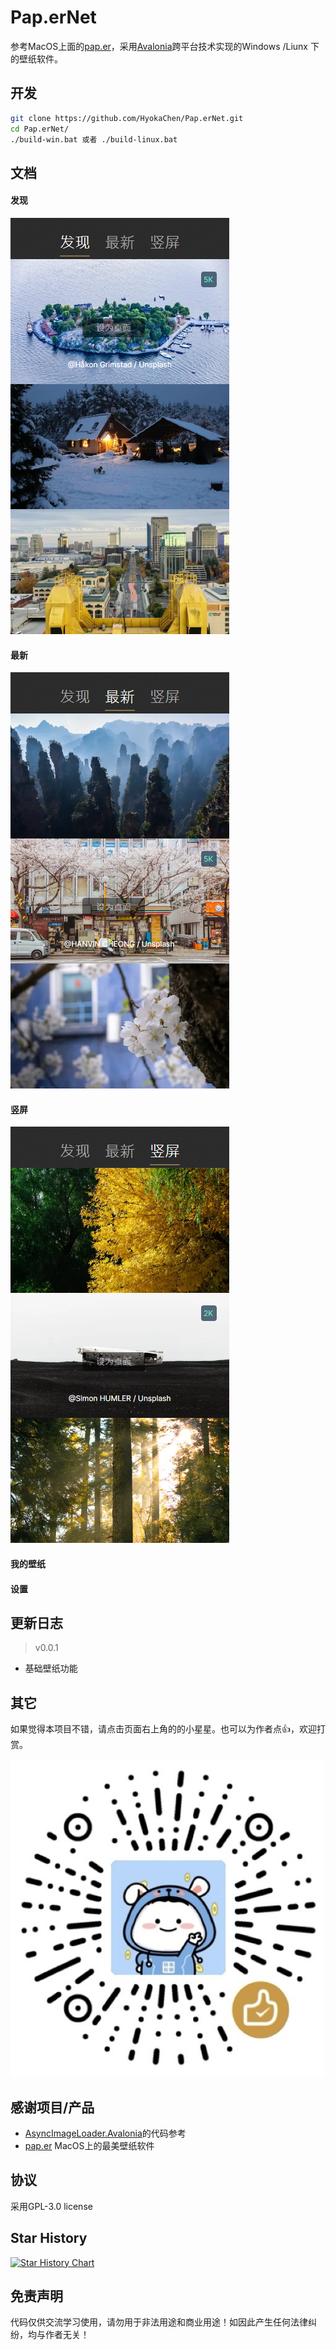 # Pap.erNet
参考MacOS上面的[pap.er](https://paper.photos)，采用[Avalonia](https://github.com/AvaloniaUI/Avalonia)跨平台技术实现的Windows /Liunx 下的壁纸软件。

## 开发
```bash
git clone https://github.com/HyokaChen/Pap.erNet.git
cd Pap.erNet/
./build-win.bat 或者 ./build-linux.bat
```

## 文档
#### 发现
![发现](README/Discover.png "发现")

#### 最新
![最新](README/Latest.png "最新")

#### 竖屏
![竖屏](README/VerticalScreen.png "竖屏")

#### 我的壁纸

#### 设置

## 更新日志
> v0.0.1
- 基础壁纸功能

## 其它
如果觉得本项目不错，请点击页面右上角的的小星星。也可以为作者点👍，欢迎打赏。

![赞赏码](README/zanshangma.jpg "赞赏码")

## 感谢项目/产品

- [AsyncImageLoader.Avalonia](https://github.com/AvaloniaUtils/AsyncImageLoader.Avalonia)的代码参考
- [pap.er](https://paper.photos) MacOS上的最美壁纸软件

## 协议
采用GPL-3.0 license

## Star History

[![Star History Chart](https://api.star-history.com/svg?repos=Pap.erNet/Pap.erNet&type=Date)](https://star-history.com/#Pap.erNet/Pap.erNet&Date)

## 免责声明
代码仅供交流学习使用，请勿用于非法用途和商业用途！如因此产生任何法律纠纷，均与作者无关！
